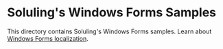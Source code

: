 # Soluling's Windows Forms Samples

This directory contains Soluling's Windows Forms samples. Learn about [Windows Forms localization](https://www.soluling.com/Help/WindowsForms/Index.htm).

